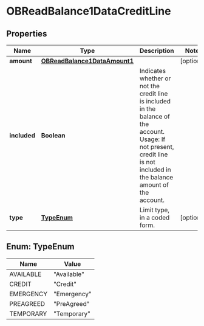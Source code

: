 
# OBReadBalance1DataCreditLine

## Properties
Name | Type | Description | Notes
------------ | ------------- | ------------- | -------------
**amount** | [**OBReadBalance1DataAmount1**](OBReadBalance1DataAmount1.md) |  |  [optional]
**included** | **Boolean** | Indicates whether or not the credit line is included in the balance of the account. Usage: If not present, credit line is not included in the balance amount of the account. | 
**type** | [**TypeEnum**](#TypeEnum) | Limit type, in a coded form. |  [optional]


<a name="TypeEnum"></a>
## Enum: TypeEnum
Name | Value
---- | -----
AVAILABLE | &quot;Available&quot;
CREDIT | &quot;Credit&quot;
EMERGENCY | &quot;Emergency&quot;
PREAGREED | &quot;PreAgreed&quot;
TEMPORARY | &quot;Temporary&quot;



